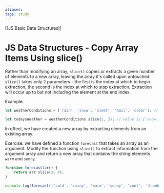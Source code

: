 ```yaml
---
aliases:
tags: study
---
```

[[JS Basic Data Structures]]
# JS Data Structures - Copy Array Items Using slice()
Rather than modifying an array, `slice()` copies or extracts a given number of elements to a new array, leaving the array it's called upon untouched.
`slice()` takes only 2 parameters - the first is the index at which to begin extraction, the second is the index at which to stop extraction.
Extraction will occur up to but not including the element at the end index.

Example:

```js
let weatherConditions = ['rain', 'snow', 'sleet', 'hail', 'clear']; // unchanged

let todaysWeather = weatherConditions.slice(1, 3); // value is ['snow', 'sleet']
```

In effect, we have created a new array by extracting elements from an existing array.

Exercise: we have defined a function `forecast` that takes an array as an argument. Modify the function using `slice()` to extract information from the argument array and return a new array that contains the string elements `warm` and `sunny`.

```js
function forecast(arr) {
	return arr.slice(2, 4);
}

console.log(forecast(['cold', 'rainy', 'warm', 'sunny', 'cool', 'thunderstorms']));
```